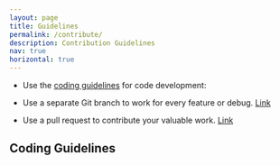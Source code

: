 ```yaml
---
layout: page
title: Guidelines
permalink: /contribute/
description: Contribution Guidelines
nav: true
horizontal: true
---
```


- Use the [coding guidelines](https://github.com/mbits-mirafra/axi4_avip/blob/phase1_development_branch/coding_guidelines.md)
for code development:

- Use a separate Git branch to work for every feature or debug. [Link](https://thenewstack.io/dont-mess-with-the-master-working-with-branches-in-git-and-github/)

- Use a pull request to contribute your valuable work. [Link](https://docs.github.com/en/pull-requests/collaborating-with-pull-requests/proposing-changes-to-your-work-with-pull-requests/creating-a-pull-request)

## Coding Guidelines


